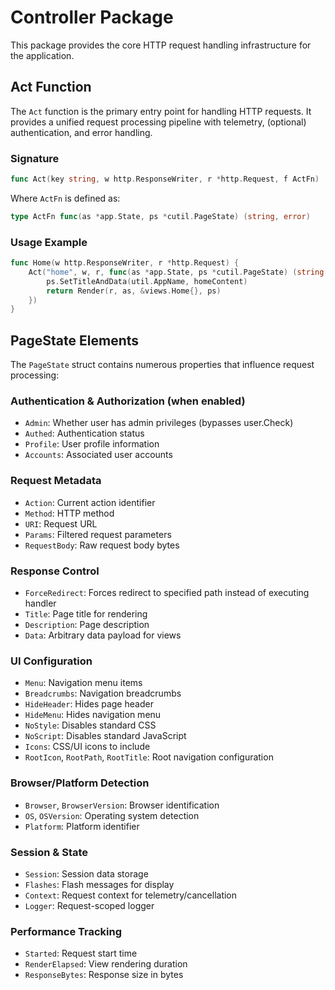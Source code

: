 # Controller Package

This package provides the core HTTP request handling infrastructure for the application.

## Act Function

The `Act` function is the primary entry point for handling HTTP requests. It provides a unified request processing pipeline with telemetry, (optional) authentication, and error handling.

### Signature

```go
func Act(key string, w http.ResponseWriter, r *http.Request, f ActFn)
```

Where `ActFn` is defined as:
```go
type ActFn func(as *app.State, ps *cutil.PageState) (string, error)
```

### Usage Example

```go
func Home(w http.ResponseWriter, r *http.Request) {
    Act("home", w, r, func(as *app.State, ps *cutil.PageState) (string, error) {
		ps.SetTitleAndData(util.AppName, homeContent)
        return Render(r, as, &views.Home{}, ps)
    })
}
```

## PageState Elements

The `PageState` struct contains numerous properties that influence request processing:

### Authentication & Authorization (when enabled)
- `Admin`: Whether user has admin privileges (bypasses user.Check)
- `Authed`: Authentication status
- `Profile`: User profile information
- `Accounts`: Associated user accounts

### Request Metadata
- `Action`: Current action identifier
- `Method`: HTTP method
- `URI`: Request URL
- `Params`: Filtered request parameters
- `RequestBody`: Raw request body bytes

### Response Control
- `ForceRedirect`: Forces redirect to specified path instead of executing handler
- `Title`: Page title for rendering
- `Description`: Page description
- `Data`: Arbitrary data payload for views

### UI Configuration
- `Menu`: Navigation menu items
- `Breadcrumbs`: Navigation breadcrumbs
- `HideHeader`: Hides page header
- `HideMenu`: Hides navigation menu
- `NoStyle`: Disables standard CSS
- `NoScript`: Disables standard JavaScript
- `Icons`: CSS/UI icons to include
- `RootIcon`, `RootPath`, `RootTitle`: Root navigation configuration

### Browser/Platform Detection
- `Browser`, `BrowserVersion`: Browser identification
- `OS`, `OSVersion`: Operating system detection
- `Platform`: Platform identifier

### Session & State
- `Session`: Session data storage
- `Flashes`: Flash messages for display
- `Context`: Request context for telemetry/cancellation
- `Logger`: Request-scoped logger

### Performance Tracking
- `Started`: Request start time
- `RenderElapsed`: View rendering duration
- `ResponseBytes`: Response size in bytes
